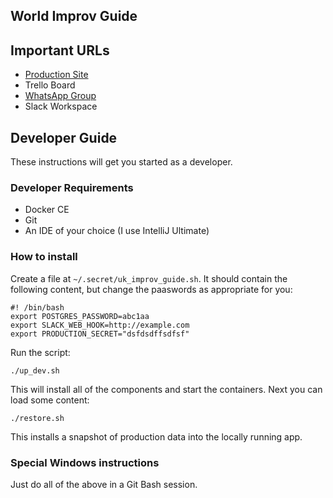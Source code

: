 ## World Improv Guide

## Important URLs

* [Production Site](http://improv.guide)
* Trello Board
* [WhatsApp Group](https://chat.whatsapp.com/La3ctCUSo6SFzStqH3dSht)
* Slack Workspace

## Developer Guide

These instructions will get you started as a developer.

### Developer Requirements

* Docker CE
* Git
* An IDE of your choice (I use IntelliJ Ultimate)

### How to install

Create a file at `~/.secret/uk_improv_guide.sh`. It should contain the following content, but change the paaswords as appropriate for you:

```
#! /bin/bash
export POSTGRES_PASSWORD=abc1aa
export SLACK_WEB_HOOK=http://example.com
export PRODUCTION_SECRET="dsfdsdffsdfsf"
```

Run the script:

```
./up_dev.sh
```

This will install all of the components and start the containers. Next you can load some content:

```
./restore.sh
```

This installs a snapshot of production data into the locally running app.

### Special Windows instructions

Just do all of the above in a Git Bash session. 
